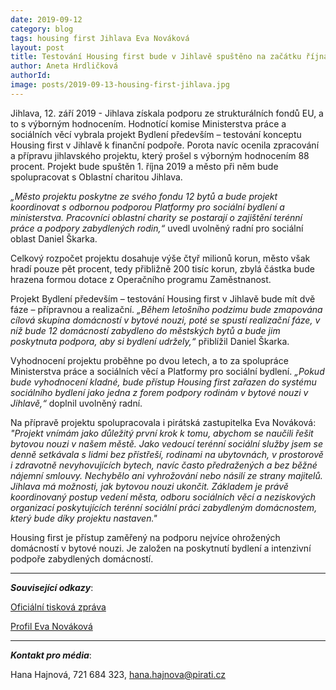 ```yaml
---
date: 2019-09-12
category: blog
tags: housing first Jihlava Eva Nováková
layout: post
title: Testování Housing first bude v Jihlavě spuštěno na začátku října
author: Aneta Hrdličková
authorId:  
image: posts/2019-09-13-housing-first-jihlava.jpg
---
```

Jihlava, 12. září 2019 - Jihlava získala podporu ze strukturálních fondů EU, a to s výborným hodnocením. Hodnotící komise Ministerstva práce a sociálních věcí vybrala projekt Bydlení především – testování konceptu Housing first v Jihlavě k finanční podpoře. Porota navíc ocenila zpracování a přípravu jihlavského projektu, který prošel s výborným hodnocením 88 procent. Projekt bude spuštěn 1. října 2019 a město při něm bude spolupracovat s Oblastní charitou Jihlava.

*„Město projektu poskytne ze svého fondu 12 bytů a bude projekt koordinovat s odbornou podporou Platformy pro sociální bydlení a ministerstva. Pracovníci oblastní charity se postarají o zajištění terénní práce a podpory zabydlených rodin,“* uvedl uvolněný radní pro sociální oblast Daniel Škarka.

Celkový rozpočet projektu dosahuje výše čtyř milionů korun, město však hradí pouze pět procent, tedy přibližně 200 tisíc korun, zbylá částka bude hrazena formou dotace z Operačního programu Zaměstnanost. 

Projekt Bydlení především – testování Housing first v Jihlavě bude mít dvě fáze – přípravnou a realizační. *„Během letošního podzimu bude zmapována cílová skupina domácností v bytové nouzi, poté se spustí realizační fáze, v níž bude 12 domácností zabydleno do městských bytů a bude jim poskytnuta podpora, aby si bydlení udržely,“* přiblížil Daniel Škarka.

Vyhodnocení projektu proběhne po dvou letech, a to za spolupráce Ministerstva práce a sociálních věcí a Platformy pro sociální bydlení. *„Pokud bude vyhodnocení kladné, bude přístup Housing first zařazen do systému sociálního bydlení jako jedna z forem podpory rodinám v bytové nouzi v Jihlavě,“* doplnil uvolněný radní.

Na přípravě projektu spolupracovala i pirátská zastupitelka Eva Nováková: *"Projekt vnímám jako důležitý první krok k tomu, abychom se naučili řešit bytovou nouzi v našem městě. Jako vedoucí terénní sociální služby jsem se denně setkávala s lidmi bez přístřeší, rodinami na ubytovnách, v prostorově i zdravotně nevyhovujících bytech, navíc často předražených a bez běžné nájemní smlouvy. Nechybělo ani vyhrožování nebo násilí ze strany majitelů. Jihlava má možnosti, jak bytovou nouzi ukončit. Základem je právě koordinovaný postup vedení města, odboru sociálních věcí a neziskových organizací poskytujících terénní sociální práci zabydleným domácnostem, který bude díky projektu nastaven."*

Housing first je přístup zaměřený na podporu nejvíce ohrožených domácností v bytové nouzi. Je založen na poskytnutí bydlení a intenzivní podpoře zabydlených domácností.

---

***Související odkazy***:

[Oficiální tisková zpráva](https://jihlava.cz/testovani-housing-first-bude-spusteno-na-zacatku-rijna/d-534646/p1=103430?fbclid=IwAR1CiKM2-kZY0WQihBmv0ZfOQtXxp8sJbJMYkk53v-0_svVOLKmKxFqyYkE)

[Profil Eva Nováková](https://wiki.pirati.cz/lide/eva_novakova)

---

***Kontakt pro média***:

Hana Hajnová, 721 684 323, hana.hajnova@pirati.cz
